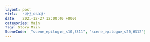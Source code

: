 ```yaml
---
layout: post
title:  "메인_063장"
date:   2021-12-27 12:00:00 +0000
categories: Main
Tags: Story Main
SceneCode: ["scene_epilogue_s10,6311", "scene_epilogue_s20,6312"]
---
```


